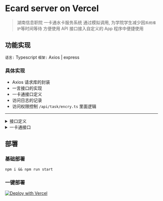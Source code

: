 # Ecard server on Vercel

> 湖南信息职院 一卡通水卡服务系统
> 通过模拟调用, 为学院学生减少因`系统维护`等时间等待
> 方便使用 API 接口接入自定义的 App 程序中便捷使用

## 功能实现

`语言:` Typescript
`框架:` Axios | express

### 具体实现

+ Axios 请求库的封装
+ 一言接口的实现
+ 一卡通接口定义
+ 访问日志的记录
+ 访问权限控制 `/api/task/encry.ts` 里面逻辑

---
<details>
<summary>接口定义</summary>

`一卡通接口`

```ts
interface EcardAPI {
    openWater(ecard: string, money?: string, onSuccess?: Function, onError?: Function): void;
    closeWater(doorId?: string, onSuccess?: Function, onError?: Function): void;
    queryEleMoney(homeId?: string, onSuccess?: Function, onError?: Function): void;
    getUserInfo(userId: string, onSuccess?: Function, onError?: Function): void;
}
```

`一言接口`

```ts
const useOneSayAPI = {
    custom: async (req: any) => {
        let resp: any = await useOneSayServer.get('/', req.query)
        return {
            "句子": resp['hitokoto'],
            "来源": resp['from'] ?? '',
            "时间": resp['created_at'] ?? '',
        }
    }
}
```

`授权认证` `/api/task/encry.ts`

```ts
const useAuthgenerate = (): string => {
    const now = new Date()
    const year = now.getFullYear().toString()
    const month = ('0' + (now.getMonth() + 1)).slice(-2)
    const day = ('0' + now.getDate()).slice(-2)
    const hour = ('0' + now.getHours()).slice(-2)

    const keyString = `${year}${month}${day}${hour}`;
    return `sk-${generateHmac(keyString)}`
}
```

`核心实现`

```ts
// 一卡通接口
app.get('/ecard', authMiddleware, async (req, res) => {
    // get server
    interface openParmas {
        service?: string
        money?: string
        userId?: string
        doorId?: string
        homeId?: string
    }
    let parmas: openParmas = req.query
    let { openWater, closeWater, queryEleMoney, getUserInfo } = useEcardAPI

    switch (parmas.service) {
        case 'open':
            openWater(
                parmas.userId ?? '',
                parmas.money,
                (resp: any) => {
                    res.send({
                        code: 200,
                        msg: '热水开启成功',
                        money: parmas.money ?? '2',
                        doorId: resp['OrderNum']
                    })
                }, (e: { Code: string, Msg: string }) => {
                    res.send({
                        code: 400,
                        msg: '热水开启失败',
                        err: e['Msg'],
                    })
                }
            )
            break;
        case 'close':
            closeWater(
                parmas.doorId,
                (resp: any) => {
                    res.send({
                        code: 200,
                        msg: '热水关闭成功',
                        doorId: parmas.doorId ?? '5399400',
                    })
                }, (e: { Code: string, Msg: string }) => {
                    res.send({
                        code: 400,
                        msg: '热水关闭失败',
                        err: e['Msg'],
                    })
                }
            )
            break;
        case 'ele':
            queryEleMoney(
                parmas.homeId,
                (resp: any) => {
                    res.send({
                        code: 200,
                        msg: "查询成功",
                        homeId: parmas.homeId ?? '20-409',
                        time: resp['ReadTime'],
                        money: resp['Reserve']
                    })
                }, (e: { Code: string, Msg: string }) => {
                    res.send({
                        code: 400,
                        msg: '查询失败',
                        err: e['Msg'],
                    })
                }
            )
            break;
        case 'user':
            getUserInfo(
                parmas.userId ?? '',
                (resp: any) => {
                    res.send({
                        code: 200,
                        msg: resp['Msg'],
                        schoolId: resp['PerCode'],
                        userName: resp['AccName'],
                        className: resp['DepName'],
                        userId: resp['Rows']['AccNum']
                    })
                }, (e: { Code: string, Msg: string }) => {
                    res.send({
                        code: 400,
                        msg: '查询失败',
                        err: e['Msg'],
                    })
                }
            )
            break;
        default:
            res.status(401).json({ error: '未知参数!' });
            break;
    }
});
```

</details>

<details>
<summary>一卡通接口</summary>

接口地址:  `/ecard?service=&userId=&homeId=&doorId`

| 参数   | 说明    | 可选 |
| ---- | ---- |----|
| `service`    | 服务名  | `open`, `close`, `ele`, `user` |
| `userId`   | 一卡通号    | √ |
| `homeId`    | 房间号    | 配合电费查询|
| `doorId`    | 水阀号    | 配合水阀使用|

</details>

## 部署

### 基础部署

```shell
npm i && npm run start
```

### 一键部署

[![Deploy with Vercel](https://vercel.com/button)](https://vercel.com/new/git/external?repository-url=https://github.com/Fromsko/easy_api.git)
